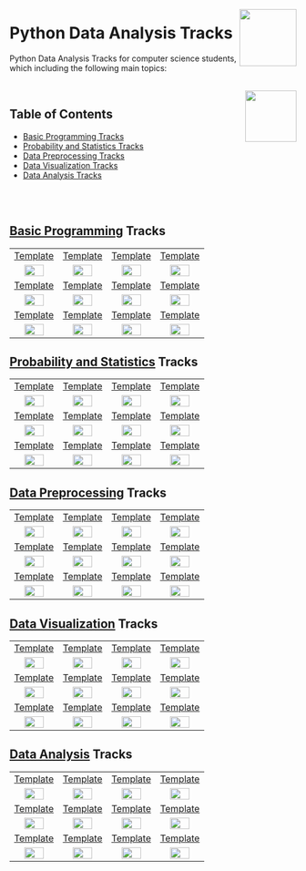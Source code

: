 <img align="right" width="100" src="https://github.com/cs-MohamedAyman/cs-MohamedAyman/blob/main/repos-logos/datacamp.jpg"></img>

# Python Data Analysis Tracks
Python Data Analysis Tracks for computer science students, which including the following main topics:

<br>
<img align="right" width="90" height="90" src="https://github.com/cs-MohamedAyman/cs-MohamedAyman/blob/main/repos-logos/agenda.jpg">

## Table of Contents
  * [Basic Programming Tracks](#Basic-Programming-Tracks)
  * [Probability and Statistics Tracks](#Probability-and-Statistics-Tracks)
  * [Data Preprocessing Tracks](#Data-Preprocessing-Tracks)
  * [Data Visualization Tracks](#Data-Visualization-Tracks)
  * [Data Analysis Tracks](#Data-Analysis-Tracks)

<br><br>

## [Basic Programming](https://github.com/cs-MohamedAyman/eLearning-Platforms/eLearning-Platforms/DataCamp-Tracks/blob/master/Python-Data-Analysis/Basic-Programming/README.md) Tracks

<table>
    <tbody>
        <tr>
<td align=center width="25%"><a href="https://github.com/cs-MohamedAyman/eLearning-Platforms/eLearning-Platforms/DataCamp-Tracks/blob/master/Python-Data-Analysis/Basic-Programming/README.md">Template</a></td>
<td align=center width="25%"><a href="https://github.com/cs-MohamedAyman/eLearning-Platforms/eLearning-Platforms/DataCamp-Tracks/blob/master/Python-Data-Analysis/Basic-Programming/README.md">Template</a></td>
<td align=center width="25%"><a href="https://github.com/cs-MohamedAyman/eLearning-Platforms/eLearning-Platforms/DataCamp-Tracks/blob/master/Python-Data-Analysis/Basic-Programming/README.md">Template</a></td>
<td align=center width="25%"><a href="https://github.com/cs-MohamedAyman/eLearning-Platforms/eLearning-Platforms/DataCamp-Tracks/blob/master/Python-Data-Analysis/Basic-Programming/README.md">Template</a></td>
        </tr>
        <tr>
<td align=center width="25%"><img src="https://github.com/cs-MohamedAyman/eLearning-Platforms/eLearning-Platforms/DataCamp-Tracks/blob/master/org-logos/python.jpg" width="70%"></img></td>
<td align=center width="25%"><img src="https://github.com/cs-MohamedAyman/eLearning-Platforms/eLearning-Platforms/DataCamp-Tracks/blob/master/org-logos/python.jpg" width="70%"></img></td>
<td align=center width="25%"><img src="https://github.com/cs-MohamedAyman/eLearning-Platforms/eLearning-Platforms/DataCamp-Tracks/blob/master/org-logos/python.jpg" width="70%"></img></td>
<td align=center width="25%"><img src="https://github.com/cs-MohamedAyman/eLearning-Platforms/eLearning-Platforms/DataCamp-Tracks/blob/master/org-logos/python.jpg" width="70%"></img></td>
        </tr>
        <tr>
<td align=center width="25%"><a href="https://github.com/cs-MohamedAyman/eLearning-Platforms/eLearning-Platforms/DataCamp-Tracks/blob/master/Python-Data-Analysis/Basic-Programming/README.md">Template</a></td>
<td align=center width="25%"><a href="https://github.com/cs-MohamedAyman/eLearning-Platforms/eLearning-Platforms/DataCamp-Tracks/blob/master/Python-Data-Analysis/Basic-Programming/README.md">Template</a></td>
<td align=center width="25%"><a href="https://github.com/cs-MohamedAyman/eLearning-Platforms/eLearning-Platforms/DataCamp-Tracks/blob/master/Python-Data-Analysis/Basic-Programming/README.md">Template</a></td>
<td align=center width="25%"><a href="https://github.com/cs-MohamedAyman/eLearning-Platforms/eLearning-Platforms/DataCamp-Tracks/blob/master/Python-Data-Analysis/Basic-Programming/README.md">Template</a></td>
        </tr>
        <tr>
<td align=center width="25%"><img src="https://github.com/cs-MohamedAyman/eLearning-Platforms/eLearning-Platforms/DataCamp-Tracks/blob/master/org-logos/python.jpg" width="70%"></img></td>
<td align=center width="25%"><img src="https://github.com/cs-MohamedAyman/eLearning-Platforms/eLearning-Platforms/DataCamp-Tracks/blob/master/org-logos/python.jpg" width="70%"></img></td>
<td align=center width="25%"><img src="https://github.com/cs-MohamedAyman/eLearning-Platforms/eLearning-Platforms/DataCamp-Tracks/blob/master/org-logos/python.jpg" width="70%"></img></td>
<td align=center width="25%"><img src="https://github.com/cs-MohamedAyman/eLearning-Platforms/eLearning-Platforms/DataCamp-Tracks/blob/master/org-logos/python.jpg" width="70%"></img></td>
        </tr>
        <tr>
<td align=center width="25%"><a href="https://github.com/cs-MohamedAyman/eLearning-Platforms/eLearning-Platforms/DataCamp-Tracks/blob/master/Python-Data-Analysis/Basic-Programming/README.md">Template</a></td>
<td align=center width="25%"><a href="https://github.com/cs-MohamedAyman/eLearning-Platforms/eLearning-Platforms/DataCamp-Tracks/blob/master/Python-Data-Analysis/Basic-Programming/README.md">Template</a></td>
<td align=center width="25%"><a href="https://github.com/cs-MohamedAyman/eLearning-Platforms/eLearning-Platforms/DataCamp-Tracks/blob/master/Python-Data-Analysis/Basic-Programming/README.md">Template</a></td>
<td align=center width="25%"><a href="https://github.com/cs-MohamedAyman/eLearning-Platforms/eLearning-Platforms/DataCamp-Tracks/blob/master/Python-Data-Analysis/Basic-Programming/README.md">Template</a></td>
        </tr>
        <tr>
<td align=center width="25%"><img src="https://github.com/cs-MohamedAyman/eLearning-Platforms/eLearning-Platforms/DataCamp-Tracks/blob/master/org-logos/python.jpg" width="70%"></img></td>
<td align=center width="25%"><img src="https://github.com/cs-MohamedAyman/eLearning-Platforms/eLearning-Platforms/DataCamp-Tracks/blob/master/org-logos/python.jpg" width="70%"></img></td>
<td align=center width="25%"><img src="https://github.com/cs-MohamedAyman/eLearning-Platforms/eLearning-Platforms/DataCamp-Tracks/blob/master/org-logos/python.jpg" width="70%"></img></td>
<td align=center width="25%"><img src="https://github.com/cs-MohamedAyman/eLearning-Platforms/eLearning-Platforms/DataCamp-Tracks/blob/master/org-logos/python.jpg" width="70%"></img></td>
        </tr>
    </tbody>
</table>

## [Probability and Statistics](https://github.com/cs-MohamedAyman/eLearning-Platforms/eLearning-Platforms/DataCamp-Tracks/blob/master/Python-Data-Analysis/Probability-and-Statistics/README.md) Tracks

<table>
    <tbody>
        <tr>
<td align=center width="25%"><a href="https://github.com/cs-MohamedAyman/eLearning-Platforms/eLearning-Platforms/DataCamp-Tracks/blob/master/Python-Data-Analysis/Probability-and-Statistics/README.md">Template</a></td>
<td align=center width="25%"><a href="https://github.com/cs-MohamedAyman/eLearning-Platforms/eLearning-Platforms/DataCamp-Tracks/blob/master/Python-Data-Analysis/Probability-and-Statistics/README.md">Template</a></td>
<td align=center width="25%"><a href="https://github.com/cs-MohamedAyman/eLearning-Platforms/eLearning-Platforms/DataCamp-Tracks/blob/master/Python-Data-Analysis/Probability-and-Statistics/README.md">Template</a></td>
<td align=center width="25%"><a href="https://github.com/cs-MohamedAyman/eLearning-Platforms/eLearning-Platforms/DataCamp-Tracks/blob/master/Python-Data-Analysis/Probability-and-Statistics/README.md">Template</a></td>
        </tr>
        <tr>
<td align=center width="25%"><img src="https://github.com/cs-MohamedAyman/eLearning-Platforms/eLearning-Platforms/DataCamp-Tracks/blob/master/org-logos/python.jpg" width="70%"></img></td>
<td align=center width="25%"><img src="https://github.com/cs-MohamedAyman/eLearning-Platforms/eLearning-Platforms/DataCamp-Tracks/blob/master/org-logos/python.jpg" width="70%"></img></td>
<td align=center width="25%"><img src="https://github.com/cs-MohamedAyman/eLearning-Platforms/eLearning-Platforms/DataCamp-Tracks/blob/master/org-logos/python.jpg" width="70%"></img></td>
<td align=center width="25%"><img src="https://github.com/cs-MohamedAyman/eLearning-Platforms/eLearning-Platforms/DataCamp-Tracks/blob/master/org-logos/python.jpg" width="70%"></img></td>
        </tr>
        <tr>
<td align=center width="25%"><a href="https://github.com/cs-MohamedAyman/eLearning-Platforms/eLearning-Platforms/DataCamp-Tracks/blob/master/Python-Data-Analysis/Probability-and-Statistics/README.md">Template</a></td>
<td align=center width="25%"><a href="https://github.com/cs-MohamedAyman/eLearning-Platforms/eLearning-Platforms/DataCamp-Tracks/blob/master/Python-Data-Analysis/Probability-and-Statistics/README.md">Template</a></td>
<td align=center width="25%"><a href="https://github.com/cs-MohamedAyman/eLearning-Platforms/eLearning-Platforms/DataCamp-Tracks/blob/master/Python-Data-Analysis/Probability-and-Statistics/README.md">Template</a></td>
<td align=center width="25%"><a href="https://github.com/cs-MohamedAyman/eLearning-Platforms/eLearning-Platforms/DataCamp-Tracks/blob/master/Python-Data-Analysis/Probability-and-Statistics/README.md">Template</a></td>
        </tr>
        <tr>
<td align=center width="25%"><img src="https://github.com/cs-MohamedAyman/eLearning-Platforms/eLearning-Platforms/DataCamp-Tracks/blob/master/org-logos/python.jpg" width="70%"></img></td>
<td align=center width="25%"><img src="https://github.com/cs-MohamedAyman/eLearning-Platforms/eLearning-Platforms/DataCamp-Tracks/blob/master/org-logos/python.jpg" width="70%"></img></td>
<td align=center width="25%"><img src="https://github.com/cs-MohamedAyman/eLearning-Platforms/eLearning-Platforms/DataCamp-Tracks/blob/master/org-logos/python.jpg" width="70%"></img></td>
<td align=center width="25%"><img src="https://github.com/cs-MohamedAyman/eLearning-Platforms/eLearning-Platforms/DataCamp-Tracks/blob/master/org-logos/python.jpg" width="70%"></img></td>
        </tr>
        <tr>
<td align=center width="25%"><a href="https://github.com/cs-MohamedAyman/eLearning-Platforms/eLearning-Platforms/DataCamp-Tracks/blob/master/Python-Data-Analysis/Probability-and-Statistics/README.md">Template</a></td>
<td align=center width="25%"><a href="https://github.com/cs-MohamedAyman/eLearning-Platforms/eLearning-Platforms/DataCamp-Tracks/blob/master/Python-Data-Analysis/Probability-and-Statistics/README.md">Template</a></td>
<td align=center width="25%"><a href="https://github.com/cs-MohamedAyman/eLearning-Platforms/eLearning-Platforms/DataCamp-Tracks/blob/master/Python-Data-Analysis/Probability-and-Statistics/README.md">Template</a></td>
<td align=center width="25%"><a href="https://github.com/cs-MohamedAyman/eLearning-Platforms/eLearning-Platforms/DataCamp-Tracks/blob/master/Python-Data-Analysis/Probability-and-Statistics/README.md">Template</a></td>
        </tr>
        <tr>
<td align=center width="25%"><img src="https://github.com/cs-MohamedAyman/eLearning-Platforms/eLearning-Platforms/DataCamp-Tracks/blob/master/org-logos/python.jpg" width="70%"></img></td>
<td align=center width="25%"><img src="https://github.com/cs-MohamedAyman/eLearning-Platforms/eLearning-Platforms/DataCamp-Tracks/blob/master/org-logos/python.jpg" width="70%"></img></td>
<td align=center width="25%"><img src="https://github.com/cs-MohamedAyman/eLearning-Platforms/eLearning-Platforms/DataCamp-Tracks/blob/master/org-logos/python.jpg" width="70%"></img></td>
<td align=center width="25%"><img src="https://github.com/cs-MohamedAyman/eLearning-Platforms/eLearning-Platforms/DataCamp-Tracks/blob/master/org-logos/python.jpg" width="70%"></img></td>
        </tr>
    </tbody>
</table>

## [Data Preprocessing](https://github.com/cs-MohamedAyman/eLearning-Platforms/eLearning-Platforms/DataCamp-Tracks/blob/master/Python-Data-Analysis/Data-Preprocessing/README.md) Tracks

<table>
    <tbody>
        <tr>
<td align=center width="25%"><a href="https://github.com/cs-MohamedAyman/eLearning-Platforms/eLearning-Platforms/DataCamp-Tracks/blob/master/Python-Data-Analysis/Data-Preprocessing/README.md">Template</a></td>
<td align=center width="25%"><a href="https://github.com/cs-MohamedAyman/eLearning-Platforms/eLearning-Platforms/DataCamp-Tracks/blob/master/Python-Data-Analysis/Data-Preprocessing/README.md">Template</a></td>
<td align=center width="25%"><a href="https://github.com/cs-MohamedAyman/eLearning-Platforms/eLearning-Platforms/DataCamp-Tracks/blob/master/Python-Data-Analysis/Data-Preprocessing/README.md">Template</a></td>
<td align=center width="25%"><a href="https://github.com/cs-MohamedAyman/eLearning-Platforms/eLearning-Platforms/DataCamp-Tracks/blob/master/Python-Data-Analysis/Data-Preprocessing/README.md">Template</a></td>
        </tr>
        <tr>
<td align=center width="25%"><img src="https://github.com/cs-MohamedAyman/eLearning-Platforms/eLearning-Platforms/DataCamp-Tracks/blob/master/org-logos/python.jpg" width="70%"></img></td>
<td align=center width="25%"><img src="https://github.com/cs-MohamedAyman/eLearning-Platforms/eLearning-Platforms/DataCamp-Tracks/blob/master/org-logos/python.jpg" width="70%"></img></td>
<td align=center width="25%"><img src="https://github.com/cs-MohamedAyman/eLearning-Platforms/eLearning-Platforms/DataCamp-Tracks/blob/master/org-logos/python.jpg" width="70%"></img></td>
<td align=center width="25%"><img src="https://github.com/cs-MohamedAyman/eLearning-Platforms/eLearning-Platforms/DataCamp-Tracks/blob/master/org-logos/python.jpg" width="70%"></img></td>
        </tr>
        <tr>
<td align=center width="25%"><a href="https://github.com/cs-MohamedAyman/eLearning-Platforms/eLearning-Platforms/DataCamp-Tracks/blob/master/Python-Data-Analysis/Data-Preprocessing/README.md">Template</a></td>
<td align=center width="25%"><a href="https://github.com/cs-MohamedAyman/eLearning-Platforms/eLearning-Platforms/DataCamp-Tracks/blob/master/Python-Data-Analysis/Data-Preprocessing/README.md">Template</a></td>
<td align=center width="25%"><a href="https://github.com/cs-MohamedAyman/eLearning-Platforms/eLearning-Platforms/DataCamp-Tracks/blob/master/Python-Data-Analysis/Data-Preprocessing/README.md">Template</a></td>
<td align=center width="25%"><a href="https://github.com/cs-MohamedAyman/eLearning-Platforms/eLearning-Platforms/DataCamp-Tracks/blob/master/Python-Data-Analysis/Data-Preprocessing/README.md">Template</a></td>
        </tr>
        <tr>
<td align=center width="25%"><img src="https://github.com/cs-MohamedAyman/eLearning-Platforms/eLearning-Platforms/DataCamp-Tracks/blob/master/org-logos/python.jpg" width="70%"></img></td>
<td align=center width="25%"><img src="https://github.com/cs-MohamedAyman/eLearning-Platforms/eLearning-Platforms/DataCamp-Tracks/blob/master/org-logos/python.jpg" width="70%"></img></td>
<td align=center width="25%"><img src="https://github.com/cs-MohamedAyman/eLearning-Platforms/eLearning-Platforms/DataCamp-Tracks/blob/master/org-logos/python.jpg" width="70%"></img></td>
<td align=center width="25%"><img src="https://github.com/cs-MohamedAyman/eLearning-Platforms/eLearning-Platforms/DataCamp-Tracks/blob/master/org-logos/python.jpg" width="70%"></img></td>
        </tr>
        <tr>
<td align=center width="25%"><a href="https://github.com/cs-MohamedAyman/eLearning-Platforms/eLearning-Platforms/DataCamp-Tracks/blob/master/Python-Data-Analysis/Data-Preprocessing/README.md">Template</a></td>
<td align=center width="25%"><a href="https://github.com/cs-MohamedAyman/eLearning-Platforms/eLearning-Platforms/DataCamp-Tracks/blob/master/Python-Data-Analysis/Data-Preprocessing/README.md">Template</a></td>
<td align=center width="25%"><a href="https://github.com/cs-MohamedAyman/eLearning-Platforms/eLearning-Platforms/DataCamp-Tracks/blob/master/Python-Data-Analysis/Data-Preprocessing/README.md">Template</a></td>
<td align=center width="25%"><a href="https://github.com/cs-MohamedAyman/eLearning-Platforms/eLearning-Platforms/DataCamp-Tracks/blob/master/Python-Data-Analysis/Data-Preprocessing/README.md">Template</a></td>
        </tr>
        <tr>
<td align=center width="25%"><img src="https://github.com/cs-MohamedAyman/eLearning-Platforms/eLearning-Platforms/DataCamp-Tracks/blob/master/org-logos/python.jpg" width="70%"></img></td>
<td align=center width="25%"><img src="https://github.com/cs-MohamedAyman/eLearning-Platforms/eLearning-Platforms/DataCamp-Tracks/blob/master/org-logos/python.jpg" width="70%"></img></td>
<td align=center width="25%"><img src="https://github.com/cs-MohamedAyman/eLearning-Platforms/eLearning-Platforms/DataCamp-Tracks/blob/master/org-logos/python.jpg" width="70%"></img></td>
<td align=center width="25%"><img src="https://github.com/cs-MohamedAyman/eLearning-Platforms/eLearning-Platforms/DataCamp-Tracks/blob/master/org-logos/python.jpg" width="70%"></img></td>
        </tr>
    </tbody>
</table>

## [Data Visualization](https://github.com/cs-MohamedAyman/eLearning-Platforms/eLearning-Platforms/DataCamp-Tracks/blob/master/Python-Data-Analysis/Data-Visualization/README.md) Tracks

<table>
    <tbody>
        <tr>
<td align=center width="25%"><a href="https://github.com/cs-MohamedAyman/eLearning-Platforms/eLearning-Platforms/DataCamp-Tracks/blob/master/Python-Data-Analysis/Data-Visualization/README.md">Template</a></td>
<td align=center width="25%"><a href="https://github.com/cs-MohamedAyman/eLearning-Platforms/eLearning-Platforms/DataCamp-Tracks/blob/master/Python-Data-Analysis/Data-Visualization/README.md">Template</a></td>
<td align=center width="25%"><a href="https://github.com/cs-MohamedAyman/eLearning-Platforms/eLearning-Platforms/DataCamp-Tracks/blob/master/Python-Data-Analysis/Data-Visualization/README.md">Template</a></td>
<td align=center width="25%"><a href="https://github.com/cs-MohamedAyman/eLearning-Platforms/eLearning-Platforms/DataCamp-Tracks/blob/master/Python-Data-Analysis/Data-Visualization/README.md">Template</a></td>
        </tr>
        <tr>
<td align=center width="25%"><img src="https://github.com/cs-MohamedAyman/eLearning-Platforms/eLearning-Platforms/DataCamp-Tracks/blob/master/org-logos/python.jpg" width="70%"></img></td>
<td align=center width="25%"><img src="https://github.com/cs-MohamedAyman/eLearning-Platforms/eLearning-Platforms/DataCamp-Tracks/blob/master/org-logos/python.jpg" width="70%"></img></td>
<td align=center width="25%"><img src="https://github.com/cs-MohamedAyman/eLearning-Platforms/eLearning-Platforms/DataCamp-Tracks/blob/master/org-logos/python.jpg" width="70%"></img></td>
<td align=center width="25%"><img src="https://github.com/cs-MohamedAyman/eLearning-Platforms/eLearning-Platforms/DataCamp-Tracks/blob/master/org-logos/python.jpg" width="70%"></img></td>
        </tr>
        <tr>
<td align=center width="25%"><a href="https://github.com/cs-MohamedAyman/eLearning-Platforms/eLearning-Platforms/DataCamp-Tracks/blob/master/Python-Data-Analysis/Data-Visualization/README.md">Template</a></td>
<td align=center width="25%"><a href="https://github.com/cs-MohamedAyman/eLearning-Platforms/eLearning-Platforms/DataCamp-Tracks/blob/master/Python-Data-Analysis/Data-Visualization/README.md">Template</a></td>
<td align=center width="25%"><a href="https://github.com/cs-MohamedAyman/eLearning-Platforms/eLearning-Platforms/DataCamp-Tracks/blob/master/Python-Data-Analysis/Data-Visualization/README.md">Template</a></td>
<td align=center width="25%"><a href="https://github.com/cs-MohamedAyman/eLearning-Platforms/eLearning-Platforms/DataCamp-Tracks/blob/master/Python-Data-Analysis/Data-Visualization/README.md">Template</a></td>
        </tr>
        <tr>
<td align=center width="25%"><img src="https://github.com/cs-MohamedAyman/eLearning-Platforms/eLearning-Platforms/DataCamp-Tracks/blob/master/org-logos/python.jpg" width="70%"></img></td>
<td align=center width="25%"><img src="https://github.com/cs-MohamedAyman/eLearning-Platforms/eLearning-Platforms/DataCamp-Tracks/blob/master/org-logos/python.jpg" width="70%"></img></td>
<td align=center width="25%"><img src="https://github.com/cs-MohamedAyman/eLearning-Platforms/eLearning-Platforms/DataCamp-Tracks/blob/master/org-logos/python.jpg" width="70%"></img></td>
<td align=center width="25%"><img src="https://github.com/cs-MohamedAyman/eLearning-Platforms/eLearning-Platforms/DataCamp-Tracks/blob/master/org-logos/python.jpg" width="70%"></img></td>
        </tr>
        <tr>
<td align=center width="25%"><a href="https://github.com/cs-MohamedAyman/eLearning-Platforms/eLearning-Platforms/DataCamp-Tracks/blob/master/Python-Data-Analysis/Data-Visualization/README.md">Template</a></td>
<td align=center width="25%"><a href="https://github.com/cs-MohamedAyman/eLearning-Platforms/eLearning-Platforms/DataCamp-Tracks/blob/master/Python-Data-Analysis/Data-Visualization/README.md">Template</a></td>
<td align=center width="25%"><a href="https://github.com/cs-MohamedAyman/eLearning-Platforms/eLearning-Platforms/DataCamp-Tracks/blob/master/Python-Data-Analysis/Data-Visualization/README.md">Template</a></td>
<td align=center width="25%"><a href="https://github.com/cs-MohamedAyman/eLearning-Platforms/eLearning-Platforms/DataCamp-Tracks/blob/master/Python-Data-Analysis/Data-Visualization/README.md">Template</a></td>
        </tr>
        <tr>
<td align=center width="25%"><img src="https://github.com/cs-MohamedAyman/eLearning-Platforms/eLearning-Platforms/DataCamp-Tracks/blob/master/org-logos/python.jpg" width="70%"></img></td>
<td align=center width="25%"><img src="https://github.com/cs-MohamedAyman/eLearning-Platforms/eLearning-Platforms/DataCamp-Tracks/blob/master/org-logos/python.jpg" width="70%"></img></td>
<td align=center width="25%"><img src="https://github.com/cs-MohamedAyman/eLearning-Platforms/eLearning-Platforms/DataCamp-Tracks/blob/master/org-logos/python.jpg" width="70%"></img></td>
<td align=center width="25%"><img src="https://github.com/cs-MohamedAyman/eLearning-Platforms/eLearning-Platforms/DataCamp-Tracks/blob/master/org-logos/python.jpg" width="70%"></img></td>
        </tr>
    </tbody>
</table>

## [Data Analysis](https://github.com/cs-MohamedAyman/eLearning-Platforms/eLearning-Platforms/DataCamp-Tracks/blob/master/Python-Data-Analysis/Data-Analysis/README.md) Tracks

<table>
    <tbody>
        <tr>
<td align=center width="25%"><a href="https://github.com/cs-MohamedAyman/eLearning-Platforms/eLearning-Platforms/DataCamp-Tracks/blob/master/Python-Data-Analysis/Data-Analysis/README.md">Template</a></td>
<td align=center width="25%"><a href="https://github.com/cs-MohamedAyman/eLearning-Platforms/eLearning-Platforms/DataCamp-Tracks/blob/master/Python-Data-Analysis/Data-Analysis/README.md">Template</a></td>
<td align=center width="25%"><a href="https://github.com/cs-MohamedAyman/eLearning-Platforms/eLearning-Platforms/DataCamp-Tracks/blob/master/Python-Data-Analysis/Data-Analysis/README.md">Template</a></td>
<td align=center width="25%"><a href="https://github.com/cs-MohamedAyman/eLearning-Platforms/eLearning-Platforms/DataCamp-Tracks/blob/master/Python-Data-Analysis/Data-Analysis/README.md">Template</a></td>
        </tr>
        <tr>
<td align=center width="25%"><img src="https://github.com/cs-MohamedAyman/eLearning-Platforms/eLearning-Platforms/DataCamp-Tracks/blob/master/org-logos/python.jpg" width="70%"></img></td>
<td align=center width="25%"><img src="https://github.com/cs-MohamedAyman/eLearning-Platforms/eLearning-Platforms/DataCamp-Tracks/blob/master/org-logos/python.jpg" width="70%"></img></td>
<td align=center width="25%"><img src="https://github.com/cs-MohamedAyman/eLearning-Platforms/eLearning-Platforms/DataCamp-Tracks/blob/master/org-logos/python.jpg" width="70%"></img></td>
<td align=center width="25%"><img src="https://github.com/cs-MohamedAyman/eLearning-Platforms/eLearning-Platforms/DataCamp-Tracks/blob/master/org-logos/python.jpg" width="70%"></img></td>
        </tr>
        <tr>
<td align=center width="25%"><a href="https://github.com/cs-MohamedAyman/eLearning-Platforms/eLearning-Platforms/DataCamp-Tracks/blob/master/Python-Data-Analysis/Data-Analysis/README.md">Template</a></td>
<td align=center width="25%"><a href="https://github.com/cs-MohamedAyman/eLearning-Platforms/eLearning-Platforms/DataCamp-Tracks/blob/master/Python-Data-Analysis/Data-Analysis/README.md">Template</a></td>
<td align=center width="25%"><a href="https://github.com/cs-MohamedAyman/eLearning-Platforms/eLearning-Platforms/DataCamp-Tracks/blob/master/Python-Data-Analysis/Data-Analysis/README.md">Template</a></td>
<td align=center width="25%"><a href="https://github.com/cs-MohamedAyman/eLearning-Platforms/eLearning-Platforms/DataCamp-Tracks/blob/master/Python-Data-Analysis/Data-Analysis/README.md">Template</a></td>
        </tr>
        <tr>
<td align=center width="25%"><img src="https://github.com/cs-MohamedAyman/eLearning-Platforms/eLearning-Platforms/DataCamp-Tracks/blob/master/org-logos/python.jpg" width="70%"></img></td>
<td align=center width="25%"><img src="https://github.com/cs-MohamedAyman/eLearning-Platforms/eLearning-Platforms/DataCamp-Tracks/blob/master/org-logos/python.jpg" width="70%"></img></td>
<td align=center width="25%"><img src="https://github.com/cs-MohamedAyman/eLearning-Platforms/eLearning-Platforms/DataCamp-Tracks/blob/master/org-logos/python.jpg" width="70%"></img></td>
<td align=center width="25%"><img src="https://github.com/cs-MohamedAyman/eLearning-Platforms/eLearning-Platforms/DataCamp-Tracks/blob/master/org-logos/python.jpg" width="70%"></img></td>
        </tr>
        <tr>
<td align=center width="25%"><a href="https://github.com/cs-MohamedAyman/eLearning-Platforms/eLearning-Platforms/DataCamp-Tracks/blob/master/Python-Data-Analysis/Data-Analysis/README.md">Template</a></td>
<td align=center width="25%"><a href="https://github.com/cs-MohamedAyman/eLearning-Platforms/eLearning-Platforms/DataCamp-Tracks/blob/master/Python-Data-Analysis/Data-Analysis/README.md">Template</a></td>
<td align=center width="25%"><a href="https://github.com/cs-MohamedAyman/eLearning-Platforms/eLearning-Platforms/DataCamp-Tracks/blob/master/Python-Data-Analysis/Data-Analysis/README.md">Template</a></td>
<td align=center width="25%"><a href="https://github.com/cs-MohamedAyman/eLearning-Platforms/eLearning-Platforms/DataCamp-Tracks/blob/master/Python-Data-Analysis/Data-Analysis/README.md">Template</a></td>
        </tr>
        <tr>
<td align=center width="25%"><img src="https://github.com/cs-MohamedAyman/eLearning-Platforms/eLearning-Platforms/DataCamp-Tracks/blob/master/org-logos/python.jpg" width="70%"></img></td>
<td align=center width="25%"><img src="https://github.com/cs-MohamedAyman/eLearning-Platforms/eLearning-Platforms/DataCamp-Tracks/blob/master/org-logos/python.jpg" width="70%"></img></td>
<td align=center width="25%"><img src="https://github.com/cs-MohamedAyman/eLearning-Platforms/eLearning-Platforms/DataCamp-Tracks/blob/master/org-logos/python.jpg" width="70%"></img></td>
<td align=center width="25%"><img src="https://github.com/cs-MohamedAyman/eLearning-Platforms/eLearning-Platforms/DataCamp-Tracks/blob/master/org-logos/python.jpg" width="70%"></img></td>
        </tr>
    </tbody>
</table>
